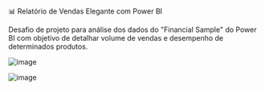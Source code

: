📊 Relatório de Vendas Elegante com Power BI


Desafio de projeto para análise dos dados do "Financial Sample" do Power BI com objetivo de detalhar volume de vendas e desempenho de determinados produtos.

![image](https://github.com/jmarcosbs/relatorio-vendas-powerbi/assets/137966714/9b03d722-7542-4176-a10c-39ce550947a4)

![image](https://github.com/jmarcosbs/relatorio-vendas-powerbi/assets/137966714/c54d9a27-7261-45f9-b423-12fb69026d7f)

